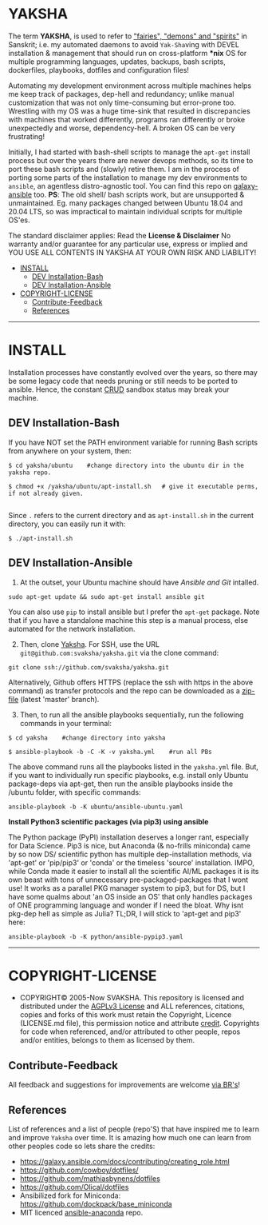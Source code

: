 # YAKSHA

The term __YAKSHA__, is used to refer to ["fairies", "demons" and "spirits"](https://en.wikipedia.org/wiki/Yaksha) in Sanskrit; i.e. my automated daemons to avoid `Yak-Sha`ving with DEVEL installation & management that should run on cross-platform __*nix__ OS for multiple programming languages, updates, backups, bash scripts, dockerfiles, playbooks, dotfiles and configuration files!

Automating my development environment across multiple machines helps me keep track of packages, dep-hell and redundancy; unlike manual customization that was not only time-consuming but error-prone too. Wrestling with my OS was a huge time-sink that resulted in discrepancies with machines that worked differently, programs ran differently or broke unexpectedly and worse, dependency-hell. A broken OS can be very frustrating! 

Initially, I had started with bash-shell scripts to manage the `apt-get` install process but over the years there are newer devops methods, so its time to port these bash scripts and (slowly) retire them. I am in the process of porting some parts of the installation to manage my dev environments to `ansible`, an agentless distro-agnostic tool. You can find this repo on [galaxy-ansible](https://galaxy.ansible.com/svaksha) too. __PS__: The old shell/ bash scripts work, but are unsupported & unmaintained. Eg. many packages changed between Ubuntu 18.04 and 20.04 LTS, so was impractical to maintain individual scripts for multiple OS'es.

The standard disclaimer applies: Read the __License & Disclaimer__ No warranty and/or guarantee for any particular use, express or implied and YOU USE ALL CONTENTS IN YAKSHA AT YOUR OWN RISK AND LIABILITY!


+ [INSTALL](#install)
   + [DEV Installation-Bash](#dev-installation-bash) 
   + [DEV Installation-Ansible](#dev-installation-ansible)
+ [COPYRIGHT-LICENSE](#copyright-license)
   + [Contribute-Feedback](#contribute-feedback)
   + [References](#references)
        
        
----

# INSTALL

Installation processes have constantly evolved over the years, so there may be some legacy code that needs pruning or still needs to be ported to ansible. Hence, the constant [CRUD](https://en.wikipedia.org/wiki/Create,_read,_update_and_delete) sandbox status may break your machine. 

## DEV Installation-Bash

If you have NOT set the PATH environment variable for running Bash scripts from anywhere on your system, then:


```
$ cd yaksha/ubuntu    #change directory into the ubuntu dir in the yaksha repo.

$ chmod +x /yaksha/ubuntu/apt-install.sh   # give it executable perms, if not already given.
 
```

Since `.` refers to the current directory and as `apt-install.sh` in the current directory, you can easily run it with:

```
$ ./apt-install.sh  

```

## DEV Installation-Ansible

1. At the outset, your Ubuntu machine should have _Ansible and Git_ intalled.

```
sudo apt-get update && sudo apt-get install ansible git
```

You can also use `pip` to install ansible but I prefer the `apt-get` package. Note that if you have a standalone machine this step is a manual process, else automated for the network installation.

2. Then, clone [Yaksha](https://github.com/svaksha/yaksha/). For SSH, use the URL `git@github.com:svaksha/yaksha.git` via the clone command:

```
git clone ssh://github.com/svaksha/yaksha.git
```

Alternatively, Github offers HTTPS (replace the ssh with https in the above command) as transfer protocols and the repo can be downloaded as a [zip-file](https://github.com/svaksha/yaksha/archive/master.zip) (latest 'master' branch). 

3. Then, to run all the ansible playbooks sequentially, run the following commands in your terminal:

```
$ cd yaksha    #change directory into yaksha

$ ansible-playbook -b -C -K -v yaksha.yml    #run all PBs
```

The above command runs all the playbooks listed in the `yaksha.yml` file. But, if you want to individually run specific playbooks, e.g. install only Ubuntu package-deps via apt-get, then run the ansible playbooks inside the /ubuntu folder, with specific commands: 


```
ansible-playbook -b -K ubuntu/ansible-ubuntu.yaml
```


__Install Python3 scientific packages (via pip3) using ansible__

The Python package (PyPI) installation deserves a longer rant, especially for Data Science. Pip3 is nice, but Anaconda (& no-frills miniconda) came by so now DS/ scientific python has multiple dep-installation methods, via 'apt-get' or 'pip/pip3' or 'conda' or the timeless 'source' installation. IMPO, while Conda made it easier to install all the scientific AI/ML packages it is its own beast with tons of unnecessary pre-packaged-packages that I wont use! It works as a parallel PKG manager system to pip3, but for DS, but I have some qualms about 'an OS inside an OS' that only handles packages of ONE programming language and wonder if I need the bloat. Why isnt pkg-dep hell as simple as Julia? TL;DR, I will stick to 'apt-get and pip3' here:

```
ansible-playbook -b -K python/ansible-pypip3.yaml
```

----


# COPYRIGHT-LICENSE

+ COPYRIGHT© 2005-Now SVAKSHA. This repository is licensed and distributed under the [AGPLv3 License](http://www.gnu.org/licenses/agpl-3.0.html) and ALL references, citations, copies and forks of this work must retain the Copyright, Licence (LICENSE.md file), this permission notice and attribute [credit](https://en.wikipedia.org/wiki/Creative_Commons_license#Attribution). Copyrights for code when referenced, and/or attributed to other people, repos and/or entities, belongs to them as licensed by them. 


## Contribute-Feedback
All feedback and suggestions for improvements are welcome [via BR's](https://github.com/svaksha/yaksha/issues)!

## References
List of references and a list of people (repo'S) that have inspired me to learn and improve `Yaksha` over time. It is amazing how much one can learn from other peoples code so lets share the credits: 

+ https://galaxy.ansible.com/docs/contributing/creating_role.html
+ https://github.com/cowboy/dotfiles/
+ https://github.com/mathiasbynens/dotfiles
+ https://github.com/Olical/dotfiles
+ Ansibilized fork for Miniconda: https://github.com/dockpack/base_miniconda
+ MIT licenced [ansible-anaconda](https://github.com/andrewrothstein/ansible-anaconda) repo.

